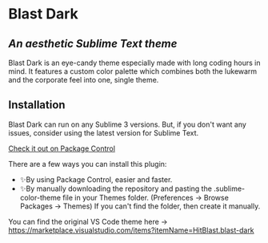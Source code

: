 # Blast Dark
## _An aesthetic Sublime Text theme_

Blast Dark is an eye-candy theme especially made with long coding hours in mind. It features a custom color palette which combines both the lukewarm and the corporate feel into one, single theme.

## Installation
Blast Dark can run on any Sublime 3 versions. But, if you don't want any issues, consider using the latest version for Sublime Text.

[Check it out on Package Control](https://packagecontrol.io/packages/Blast%20Dark)

There are a few ways you can install this plugin:

- ✨By using Package Control, easier and faster.
- ✨By manually downloading the repository and pasting the .sublime-color-theme file in your Themes folder. (Preferences -> Browse Packages -> Themes) If you can't find the folder, then create it manually.

You can find the original VS Code theme here -> https://marketplace.visualstudio.com/items?itemName=HitBlast.blast-dark
